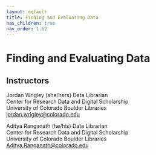 ```yaml
---
layout: default
title: Finding and Evaluating Data
has_children: true
nav_order: 1.62
---
```


# Finding and Evaluating Data

## Instructors

Jordan Wrigley (she/hers)
Data Librarian  
Center for Research Data and Digital Scholarship  
University of Colorado Boulder Libraries  
[jordan.wrigley@colorado.edu](mailto:jordan.wrigley@colorado.edu)


Aditya Ranganath (he/his)
Data Librarian  
Center for Research Data and Digital Scholarship  
University of Colorado Boulder Libraries  
[Aditya.Ranganath@colorado.edu](mailto:Aditya.Ranganath@colorado.edu)
